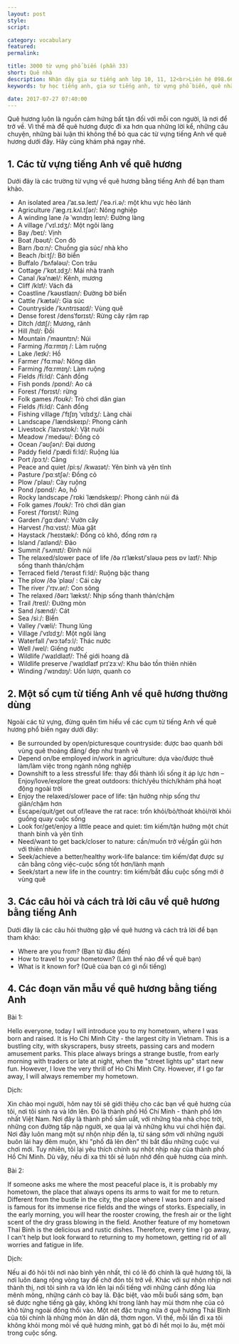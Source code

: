 ```yaml
---
layout: post
style:
script:

category: vocabulary
featured:
permalink:

title: 3000 từ vựng phổ biến (phần 33)
short: Quê nhà
description: Nhận dậy gia sư tiếng anh lớp 10, 11, 12<br>Liên hệ 098.66.77.99.3<br>Anh Thịnh
keywords: tự học tiếng anh, gia sư tiếng anh, từ vựng phổ biến, quê nhà, vocabulary, countryside

date: 2017-07-27 07:40:00
---
```


Quê hương luôn là nguồn cảm hứng bất tận đối với mỗi con người, là nơi để trở về. Vì thế mà để quê hương được đi xa hơn qua những lời kể, những câu chuyện, những bài luận thì không thể bỏ qua các từ vựng tiếng Anh về quê hương dưới đây. Hãy cùng khám phá ngay nhé.

## 1. Các từ vựng tiếng Anh về quê hương

Dưới đây là các trường từ vựng về quê hương bằng tiếng Anh để bạn tham khảo.

- An isolated area /’aɪ.sə.leɪt/ /’eə.ri.ə/: một khu vực hẻo lánh
- Agriculture /’æɡ.rɪ.kʌl.tʃər/: Nông nghiệp
- A winding lane /ə ˈwɪndɪŋ leɪn/: Đường làng
- A village /’vɪl.ɪdʒ/: Một ngôi làng
- Bay /beɪ/: Vịnh
- Boat /bəʊt/: Con đò
- Barn /bɑːn/: Chuồng gia súc/ nhà kho
- Beach /biːtʃ/: Bờ biển
- Buffalo /ˈbʌfələʊ/: Con trâu
- Cottage /’kɒt.ɪdʒ/: Mái nhà tranh
- Canal /kə’næl/: Kênh, mương
- Cliff /klɪf/: Vách đá
- Coastline /ˈkəʊstlaɪn/: Đường bờ biển
- Cattle /ˈkætəl/: Gia súc
- Countryside /ˈkʌntrɪsaɪd/: Vùng quê
- Dense forest /densˈfɒrɪst/: Rừng cây rậm rạp
- Ditch /dɪtʃ/: Mương, rãnh
- Hill /hɪl/: Đồi
- Mountain /ˈmaʊntɪn/: Núi
- Farming /fɑ:rmɪŋ /: Làm ruộng
- Lake /leɪk/: Hồ
- Farmer /ˈfɑːmə/: Nông dân
- Farming /fɑ:rmɪŋ/: Làm ruộng
- Fields /fi:ld/: Cánh đồng
- Fish ponds /pɒnd/: Ao cá
- Forest /ˈfɒrɪst/: rừng
- Folk games /foʊk/: Trò chơi dân gian
- Fields /fi:ld/: Cánh đồng
- Fishing village /ˈfɪʃɪŋ ˈvɪlɪdʒ/: Làng chài
- Landscape /ˈlændskeɪp/: Phong cảnh
- Livestock /ˈlaɪvstɒk/: Vật nuôi
- Meadow /ˈmedəʊ/: Đồng cỏ
- Ocean /ˈəʊʃən/: Đại dương
- Paddy field /ˈpædi fiːld/: Ruộng lúa
- Port /pɔːt/: Cảng
- Peace and quiet /pi:s/ /kwaɪət/: Yên bình và yên tĩnh
- Pasture /ˈpɑːstʃə/: Đồng cỏ
- Plow /ˈplaʊ/: Cày ruộng
- Pond /pɒnd/: Ao, hồ
- Rocky landscape /ˈrɒki ˈlændskeɪp/: Phong cảnh núi đá
- Folk games /foʊk/: Trò chơi dân gian
- Forest /ˈfɒrɪst/: Rừng
- Garden /ˈɡɑːdən/: Vườn cây
- Harvest /ˈhɑːvɪst/: Mùa gặt
- Haystack /ˈheɪstæk/: Đống cỏ khô, đống rơm rạ
- Island /ˈaɪlənd/: Đảo
- Summit /ˈsʌmɪt/: Đỉnh núi
- The relaxed/slower pace of life /ðə rɪˈlækst/ˈsləʊə peɪs ɒv laɪf/: Nhịp sống thanh thản/chậm
- Terraced field /ˈterəst fiːld/: Ruộng bậc thang
- The plow /ðə ˈplaʊ/ : Cái cày
- The river /’rɪv.ər/: Con sông
- The relaxed /ðərɪ ˈlækst/: Nhịp sống thanh thản/chậm
- Trail /treɪl/: Đường mòn
- Sand /sænd/: Cát
- Sea /siː/: Biển
- Valley /ˈvæli/: Thung lũng
- Village /ˈvɪlɪdʒ/: Một ngôi làng
- Waterfall /ˈwɔːtəfɔːl/: Thác nước
- Well /wel/: Giếng nước
- Wildlife /ˈwaɪldlaɪf/: Thế giới hoang dã
- Wildlife preserve /ˈwaɪldlaɪf prɪˈzɜːv/: Khu bảo tồn thiên nhiên
- Winding /ˈwɪndɪŋ/: Uốn lượn, quanh co

## 2. Một số cụm từ tiếng Anh về quê hương thường dùng

Ngoài các từ vựng, đừng quên tìm hiểu về các cụm từ tiếng Anh về quê hương phổ biến ngay dưới đây:

- Be surrounded by open/picturesque countryside: được bao quanh bởi vùng quê thoáng đãng/ đẹp như tranh vẽ 
- Depend on/be employed in/work in agriculture: dựa vào/được thuê làm/làm việc trong ngành nông nghiệp
- Downshift to a less stressful life: thay đổi thành lối sống ít áp lực hơn
– Enjoy/love/explore the great outdoors: thích/yêu thích/khám phá hoạt động ngoài trời
- Enjoy the relaxed/slower pace of life: tận hưởng nhịp sống thư giãn/chậm hơn
- Escape/quit/get out of/leave the rat race: trốn khỏi/bỏ/thoát khỏi/rời khỏi guồng quay cuộc sống
- Look for/get/enjoy a little peace and quiet: tìm kiếm/tận hưởng một chút thanh bình và yên tĩnh
- Need/want to get back/closer to nature: cần/muốn trở về/gần gũi hơn với thiên nhiên
- Seek/achieve a better/healthy work-life balance: tìm kiếm/đạt được sự cân bằng công việc-cuộc sống tốt hơn/lành mạnh
- Seek/start a new life in the country: tìm kiếm/bắt đầu cuộc sống mới ở vùng quê

## 3. Các câu hỏi và cách trả lời câu về quê hương bằng tiếng Anh

Dưới đây là các câu hỏi thường gặp về quê hương và cách trả lời để bạn tham khảo:

- Where are you from? (Bạn từ đâu đến)
- How to travel to your hometown? (Làm thế nào để về quê bạn)
- What is it known for? (Quê của bạn có gì nổi tiếng)

## 4. Các đoạn văn mẫu về quê hương bằng tiếng Anh

Bài 1:

Hello everyone, today I will introduce you to my hometown, where I was born and raised. It is Ho Chi Minh City - the largest city in Vietnam. This is a bustling city, with skyscrapers, busy streets, passing cars and modern amusement parks. This place always brings a strange bustle, from early morning with traders or late at night, when the "street lights up" start new fun. However, I love the very thrill of Ho Chi Minh City. However, if I go far away, I will always remember my hometown.

Dịch:

Xin chào mọi người, hôm nay tôi sẽ giới thiệu cho các bạn về quê hương của tôi, nơi tôi sinh ra và lớn lên. Đó là thành phố Hồ  Chí Minh - thành phố lớn nhất Việt Nam. Nơi đây là thành phố sầm uất, với những tòa nhà chọc trời, những con đường tấp nập người, xe qua lại và những khu vui chơi hiện đại. Nơi đây luôn mang một sự nhộn nhịp đến lạ, từ sáng sớm với những người buôn lái hay đêm muộn, khi "phố đã lên đèn" thì bắt đầu những cuộc vui chơi mới. Tuy nhiên, tôi lại yêu thích chính sự nhột nhịp này của thành phố Hồ Chí Minh. Dù vậy, nếu đi xa thì tôi sẽ luôn nhớ đến quê hương của mình.

Bài 2:

If someone asks me where the most peaceful place is, it is probably my hometown, the place that always opens its arms to wait for me to return. Different from the bustle in the city, the place where I was born and raised is famous for its immense rice fields and the wings of storks. Especially, in the early morning, you will hear the rooster crowing, the fresh air or the light scent of the dry grass blowing in the field. Another feature of my hometown Thai Binh is the delicious and rustic dishes. Therefore, every time I go away, I can't help but look forward to returning to my hometown, getting rid of all worries and fatigue in life. 

Dịch:

Nếu ai đó hỏi tôi nơi nào bình yên nhất, thì có lẽ đó chính là quê hương tôi, là nơi luôn dang rộng vòng tay để chờ đón tôi trở về. Khác với sự nhộn nhịp nơi thành thị, nơi tôi sinh ra và lớn lên lại nổi tiếng với những cánh đồng lúa mênh mông, những cánh cò bay lả. Đặc biệt, vào mỗi buổi sáng sớm, bạn sẽ được nghe tiếng gà gáy, không khí trong lành hay mùi thơm nhẹ của cỏ khô từng ngoài đồng thổi vào. Một nét đặc trưng nữa ở quê hương Thái Bình của tôi chính là những món ăn dân dã, thơm ngon. Vì thế, mỗi lần đi xa tôi không khỏi mong mỏi về quê hương mình, gạt bỏ đi hết mọi lo âu, mệt mỏi trong cuộc sống.
